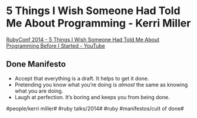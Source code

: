# 5 Things I Wish Someone Had Told Me About Programming - Kerri Miller
[RubyConf 2014 - 5 Things I Wish Someone Had Told Me About Programming Before I Started - YouTube](https://www.youtube.com/watch?v=bZOnbBJW3a8)

## Done Manifesto
- Accept that everything is a draft. It helps to get it done.
- Pretending you know what you’re doing is *almost* the same as knowing what you are doing.
- Laugh at perfection. It’s boring and keeps you from being done.


#people/kerri miller# #ruby talks/2014# #ruby #manifestos/cult of done#